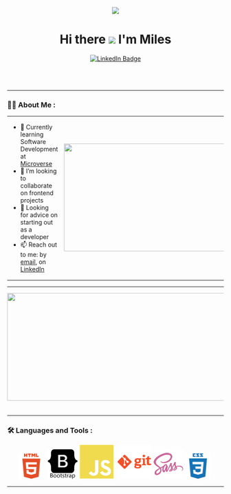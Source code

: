 <div id="header" align="center">
  <img src="https://media.giphy.com/media/ibE2G1af8aMZG/giphy.gif" width="100"/>
  <h1>
    Hi there
    <img src="https://media.giphy.com/media/QuhfLAWmsrjP2HKtdf/giphy.gif" width="30px"/>
    I'm Miles
  </h1>
  
  <div id="badges">
    <a href="https://www.linkedin.com/in/miles-mosweu09">
      <img src="https://img.shields.io/badge/LinkedIn-blue?style=for-the-badge&logo=linkedin&logoColor=white" alt="LinkedIn Badge"/>
    </a>
  </div>
  <img src="https://komarev.com/ghpvc/?username=Timbar09&style=flat-square&color=orange" alt=""/>
</div>
<br/>
<br/>

---

### :man_technologist: About Me :


| | |
| :------| :-----------|
| <ul><li>🌱 Currently learning Software Development at [Microverse](https://www.microverse.org/)</li><li>👯 I’m looking to collaborate on frontend projects</li><li>🤔 Looking for advice on starting out as a developer</li><li>📫 Reach out to me: by [email](mailto:tshipimontsho@gmail.com), on [LinkedIn](https://www.linkedin.com/in/miles-mosweu09)</ul> | <img src="https://media.giphy.com/media/f3iwJFOVOwuy7K6FFw/giphy.gif" width="500" height="250"/> |

---

<div align="center">
  <img src="https://media.giphy.com/media/26vUGPtrcVlToNV5e/giphy.gif" width="600" height="250"/>
</div>
<br/>

---

### :hammer_and_wrench: Languages and Tools :

<div align="center">
  <img src="https://github.com/devicons/devicon/blob/master/icons/html5/html5-plain-wordmark.svg" title="HTML5" alt="HTML" width="60" height="60"/>&nbsp;
  <img src="https://github.com/devicons/devicon/blob/master/icons/bootstrap/bootstrap-plain-wordmark.svg" title="Bootstrap" **alt="Bootstrap" width="70" height="70"/>
  <img src="https://github.com/devicons/devicon/blob/master/icons/javascript/javascript-plain.svg" title="JavaScript" alt="JavaScript" width="80" height="80"/>&nbsp;
  <img src="https://github.com/devicons/devicon/blob/master/icons/git/git-plain-wordmark.svg" margin-right="50" title="Git" **alt="Git" width="80" height="80"/>
  <img src="https://github.com/devicons/devicon/blob/master/icons/sass/sass-original.svg" title="sass" **alt="sass" width="70" height="70"/>
  <img src="https://github.com/devicons/devicon/blob/master/icons/css3/css3-plain-wordmark.svg"  title="CSS3" alt="CSS" width="60" height="60"/>&nbsp;
</div>

---
